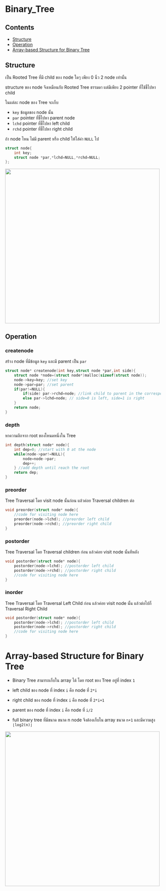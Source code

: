 # Binary_Tree
## Contents
* [Structure](https://github.com/Mingyuanz1111/Algorithm-and-Data-Structure/tree/main/Files/Tree/Binary_Tree#structure)
* [Operation](https://github.com/Mingyuanz1111/Algorithm-and-Data-Structure/tree/main/Files/Tree/Binary_Tree#operation)
* [Array-based Structure for Binary Tree](https://github.com/Mingyuanz1111/Algorithm-and-Data-Structure/tree/main/Files/Tree/Binary_Tree#)

## Structure

เป็น Rooted Tree ที่มี child ของ node ใดๆ เพียง 0 นิ้ว 2 node เท่านั้น

structure ของ node จึงเหมือนกับ Rooted Tree ธรรมดา แต่มีเพียง 2 pointer ที่ใช้ชี้ไปหา child

ในแต่ละ node ของ Tree จะเก็บ
* `key` ข้อมูลของ node นั้น
* `par` pointer ที่ชี้ไปหา parent node 
* `lchd` pointer ที่ชี้ไปหา left child
* `rchd` pointer ที่ชี้ไปหา right child

ถ้า node ไหน ไม่มี parent หรือ child ให้ใส่ค่า `NULL` ไป

```c++
struct node{
    int key;
    struct node *par,*lchd=NULL,*rchd=NULL;
};
```

<img src="https://github.com/Mingyuanz1111/Algorithm-and-Data-Structure/assets/174484621/568a04c0-bfd9-452d-aff7-38cecda780ae" width="500">

## Operation

### createnode
สร้าง node ที่มีข้อมูล `key` และมี parent เป็น `par`
```c++
struct node* createnode(int key,struct node *par,int side){
    struct node *node=(struct node*)malloc(sizeof(struct node));
    node->key=key; //set key
    node->par=par; //set parent
    if(par!=NULL){
        if(side) par->rchd=node; //link child to parent in the corresponding side
        else par->lchd=node; // side=0 is left, side=1 is right
    }
    return node;
}
```

### depth
หาความลึกจาก root ของโหนดหนึ่งใน Tree
```c++
int depth(struct node* node){
    int dep=0; //start with 0 at the node
    while(node->par!=NULL){
        node=node->par;
        dep++;
    } //add depth until reach the root
    return dep;
}
```

### preorder
Tree Traversal โดย visit node นั้นก่อน แล้วค่อย Traversal children ต่อ
```c++
void preorder(struct node* node){
    //code for visiting node here
    preorder(node->lchd); //preorder left child
    preorder(node->rchd); //preorder right child
}
```

### postorder
Tree Traversal โดย Traversal children ก่อน แล้วค่อย visit node นั้นทีหลัง
```c++
void postorder(struct node* node){
    postorder(node->lchd); //postorder left child
    postorder(node->rchd); //postorder right child
    //code for visiting node here
}
```

### inorder
Tree Traversal โดย Traversal Left Child ก่อน แล้วค่อย visit node นั้น แล้วต่อไปก็ Traversal Right Child
```c++
void postorder(struct node* node){
    postorder(node->lchd); //postorder left child
    postorder(node->rchd); //postorder right child
    //code for visiting node here
}
```

# Array-based Structure for Binary Tree

* Binary Tree สามารถเก็บใน array ได้ โดย root ของ Tree อยู่ที่ index `1`

* left child ของ node ที่ index `i` คือ node ที่ `2*i`

* right child ของ node ที่ index `i` คือ node ที่ `2*i+1`

* parent ของ node ที่ index `i` คือ node ที่ `i/2`

* full binary tree ที่มีขนาด ขนาด n node จึงต้องเก็บใน array ขนาด `n+1` และมีความสูง `⌊log2(n)⌋`

<img src="https://github.com/Mingyuanz1111/Algorithm-and-Data-Structure/assets/174484621/baeaca39-632d-4066-ab0b-b51376f8dc72" width="500">
